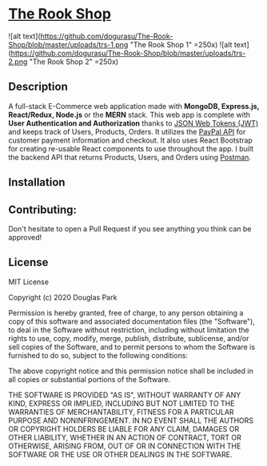 # [The Rook Shop](https://therookshop.herokuapp.com/ "The Rook Shop")
![alt text](https://github.com/dogurasu/The-Rook-Shop/blob/master/uploads/trs-1.png "The Rook Shop 1" =250x)
![alt text](https://github.com/dogurasu/The-Rook-Shop/blob/master/uploads/trs-2.png "The Rook Shop 2" =250x)

## Description
A full-stack E-Commerce web application made with **MongoDB, Express.js, React/Redux, Node.js** or the **MERN** stack. This web app is complete with **User Authentication and Authorization** thanks to [JSON Web Tokens (JWT)](https://jwt.io/ "JWT") and keeps track of Users, Products, Orders. It utilizes the [PayPal API](https://developer.paypal.com/docs/api/overview/ "PayPal Developer Docs") for customer payment information and checkout. It also uses React Bootstrap for creating re-usable React components to use throughout the app. I built the backend API that returns Products, Users, and Orders using [Postman](https://www.postman.com/ "Postman").

## Installation


## Contributing:
Don't hesitate to open a Pull Request if you see anything you think can be approved!

## License
MIT License

Copyright (c) 2020 Douglas Park

Permission is hereby granted, free of charge, to any person obtaining a copy
of this software and associated documentation files (the "Software"), to deal
in the Software without restriction, including without limitation the rights
to use, copy, modify, merge, publish, distribute, sublicense, and/or sell
copies of the Software, and to permit persons to whom the Software is
furnished to do so, subject to the following conditions:

The above copyright notice and this permission notice shall be included in all
copies or substantial portions of the Software.

THE SOFTWARE IS PROVIDED "AS IS", WITHOUT WARRANTY OF ANY KIND, EXPRESS OR
IMPLIED, INCLUDING BUT NOT LIMITED TO THE WARRANTIES OF MERCHANTABILITY,
FITNESS FOR A PARTICULAR PURPOSE AND NONINFRINGEMENT. IN NO EVENT SHALL THE
AUTHORS OR COPYRIGHT HOLDERS BE LIABLE FOR ANY CLAIM, DAMAGES OR OTHER
LIABILITY, WHETHER IN AN ACTION OF CONTRACT, TORT OR OTHERWISE, ARISING FROM,
OUT OF OR IN CONNECTION WITH THE SOFTWARE OR THE USE OR OTHER DEALINGS IN THE
SOFTWARE.
